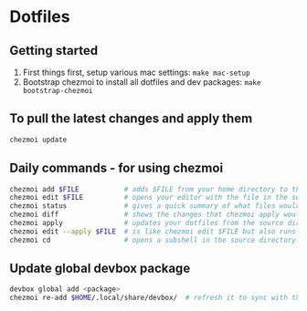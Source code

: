 # Dotfiles

## Getting started

1. First things first, setup various mac settings: `make mac-setup`
2. Bootstrap chezmoi to install all dotfiles and dev packages: `make bootstrap-chezmoi`

## To pull the latest changes and apply them

```sh
chezmoi update
```

## Daily commands - for using chezmoi

```sh
chezmoi add $FILE           # adds $FILE from your home directory to the source directory.
chezmoi edit $FILE          # opens your editor with the file in the source directory that corresponds to $FILE.
chezmoi status              # gives a quick summary of what files would change if you ran chezmoi apply.
chezmoi diff                # shows the changes that chezmoi apply would make to your home directory.
chezmoi apply               # updates your dotfiles from the source directory.
chezmoi edit --apply $FILE  # is like chezmoi edit $FILE but also runs chezmoi apply $FILE afterwards.
chezmoi cd                  # opens a subshell in the source directory.
```

## Update global devbox package

```sh
devbox global add <package>
chezmoi re-add $HOME/.local/share/devbox/  # refresh it to sync with the rest
```
